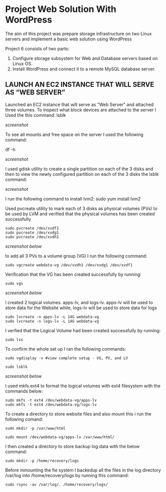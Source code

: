 # Project Web Solution With WordPress

The aim of this project was prepare storage infrastructure on two Linux servers and implement a basic web solution using WordPress

Project 6 consists of two parts:

1. Configure storage subsystem for Web and Database servers based on Linux OS. 
1. Install WordPress and connect it to a remote MySQL database server.

## LAUNCH AN EC2 INSTANCE THAT WILL SERVE AS “WEB SERVER”

Launched an EC2 instance that will serve as "Web Server" and attached three volumes. To inspect what block devices are attached to the server I Used the this command: lsblk 

*screenshot*


To see all mounts and free space on the server I used the following command: 

 df -h 

*screenshot*


I used gdisk utility to create a single partition on each of the 3 disks and then to view the newly configured partition on each of the 3 disks the lsblk command: 

*screenshot*

I run the following command to install lvm2: sudo yum install lvm2

Used pvcreate utility to mark each of 3 disks as physical volumes (PVs) to be used by LVM and verified that the physical volumes has been created successfully

```
sudo pvcreate /dev/xvdf1
sudo pvcreate /dev/xvdg1
sudo pvcreate /dev/xvdh1
```

*screenshot below*

to add all 3 PVs to a volume group (VG) I run the following command:

```
sudo vgcreate webdata-vg /dev/xvdh1 /dev/xvdg1 /dev/xvdf1
```
                                                                
Verification that the VG has been created successfully by running:

```
sudo vgs
```

*screenshot below*

I created 2 logical volumes. apps-lv, and logs-lv. apps-lv will be used to store data for the Website while, logs-lv will be used to store data for logs

```
sudo lvcreate -n apps-lv -L 14G webdata-vg
sudo lvcreate -n logs-lv -L 14G webdata-vg
```

I verfied that the Logical Volume had been created successfully by running: 

```
sudo lvs
```

To confirm the whole set up I ran the following commands:

```
sudo vgdisplay -v #view complete setup - VG, PV, and LV

sudo lsblk 
```
*screenshot below*

I used mkfs.ext4 to format the logical volumes with ext4 filesystem with the commands below: 

```
sudo mkfs -t ext4 /dev/webdata-vg/apps-lv
sudo mkfs -t ext4 /dev/webdata-vg/logs-lv
```

To create a directory to store website files and also mount this i run the following comand:

```
sudo mkdir -p /var/www/html

sudo mount /dev/webdata-vg/apps-lv /var/www/html/
```

I then created a directory to store backup log data with the below command: 

```
sudo mkdir -p /home/recovery/logs
```

Before mmounting the fie system I backedup all the files in the log directory /var/log into /home/recovery/logs by running this command:

```
sudo rsync -av /var/log/. /home/recovery/logs/
```

